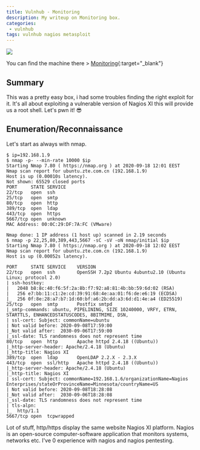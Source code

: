 ```yaml
---
title: Vulnhub - Monitoring
description: My writeup on Monitoring box.
categories:
 - vulnhub
tags: vulnhub nagios metasploit
---
```


![](https://3.bp.blogspot.com/-WvEbEYfcXkM/WfzbFrCIClI/AAAAAAAALBA/PcLISE3UWJ4RjRYmINybOdk0rY2RZt04ACLcBGAs/s1600/Nagios-XI.jpg)

You can find the machine there > [Monitoring](https://www.vulnhub.com/entry/monitoring-1,555/){:target="_blank"}

## Summary

This was a pretty easy box, i had some troubles finding the right exploit for it. It's all about exploiting a vulnerable version of Nagios XI this will provide us a root shell. Let's pwn it! :sunglasses:

## Enumeration/Reconnaissance

Let's start as always with nmap.

```
$ ip=192.168.1.9
$ nmap -p- --min-rate 10000 $ip
Starting Nmap 7.80 ( https://nmap.org ) at 2020-09-18 12:01 EEST
Nmap scan report for ubuntu.zte.com.cn (192.168.1.9)
Host is up (0.00010s latency).
Not shown: 65529 closed ports
PORT     STATE SERVICE
22/tcp   open  ssh
25/tcp   open  smtp
80/tcp   open  http
389/tcp  open  ldap
443/tcp  open  https
5667/tcp open  unknown
MAC Address: 00:0C:29:DF:7A:FC (VMware)

Nmap done: 1 IP address (1 host up) scanned in 2.19 seconds
$ nmap -p 22,25,80,389,443,5667 -sC -sV -oN nmap/initial $ip
Starting Nmap 7.80 ( https://nmap.org ) at 2020-09-18 12:02 EEST
Nmap scan report for ubuntu.zte.com.cn (192.168.1.9)
Host is up (0.00052s latency).

PORT     STATE SERVICE    VERSION
22/tcp   open  ssh        OpenSSH 7.2p2 Ubuntu 4ubuntu2.10 (Ubuntu Linux; protocol 2.0)
| ssh-hostkey: 
|   2048 b8:8c:40:f6:5f:2a:8b:f7:92:a8:81:4b:bb:59:6d:02 (RSA)
|   256 e7:bb:11:c1:2e:cd:39:91:68:4e:aa:01:f6:de:e6:19 (ECDSA)
|_  256 0f:8e:28:a7:b7:1d:60:bf:a6:2b:dd:a3:6d:d1:4e:a4 (ED25519)
25/tcp   open  smtp       Postfix smtpd
|_smtp-commands: ubuntu, PIPELINING, SIZE 10240000, VRFY, ETRN, STARTTLS, ENHANCEDSTATUSCODES, 8BITMIME, DSN, 
| ssl-cert: Subject: commonName=ubuntu
| Not valid before: 2020-09-08T17:59:00
|_Not valid after:  2030-09-06T17:59:00
|_ssl-date: TLS randomness does not represent time
80/tcp   open  http       Apache httpd 2.4.18 ((Ubuntu))
|_http-server-header: Apache/2.4.18 (Ubuntu)
|_http-title: Nagios XI
389/tcp  open  ldap       OpenLDAP 2.2.X - 2.3.X
443/tcp  open  ssl/http   Apache httpd 2.4.18 ((Ubuntu))
|_http-server-header: Apache/2.4.18 (Ubuntu)
|_http-title: Nagios XI
| ssl-cert: Subject: commonName=192.168.1.6/organizationName=Nagios Enterprises/stateOrProvinceName=Minnesota/countryName=US
| Not valid before: 2020-09-08T18:28:08
|_Not valid after:  2030-09-06T18:28:08
|_ssl-date: TLS randomness does not represent time
| tls-alpn: 
|_  http/1.1
5667/tcp open  tcpwrapped
```

Lot of stuff, http/https display the same website Nagios XI platform. Nagios is an open-source computer-software application that monitors systems, networks etc. I've 0 experience with nagios and nagios pentesting.
